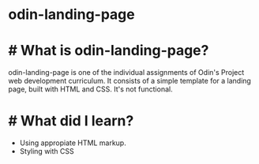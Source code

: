 # odin-landing-page

# # What is odin-landing-page?

odin-landing-page is one of the individual assignments of Odin's Project web development curriculum. It consists of a simple template for a landing page, built with HTML and CSS. It's not functional.

# # What did I learn?

- Using appropiate HTML markup.
- Styling with CSS
